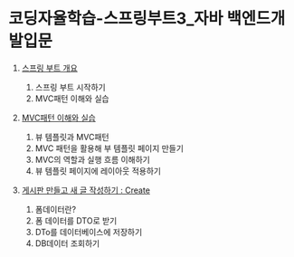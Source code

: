 # 코딩자율학습-스프링부트3_자바 백엔드개발입문

1. [스프링 부트 개요](1.%20스프링%20부트%20개요.md)
     
   1. 스프링 부트 시작하기
   1. MVC패턴 이해와 실습
2. [MVC패턴 이해와 실습](2.%20MVC패턴_이해와_실습.md)

   1. 뷰 템플릿과 MVC패턴
   1. MVC 패턴을 활용해 부 템플릿 페이지 만들기
   1. MVC의 역할과 실행 흐름 이해하기
   1. 뷰 템플릿 페이지에 레이아웃 적용하기
   
 3. [게시판 만들고 새 글 작성하기 : Create](3.게시판만들고새글작성.md)

    1. 폼데이터란?
    1. 폼 데이터를 DTO로 받기
    2. DTo를 데이터베이스에 저장하기
    3. DB데이터 조회하기
